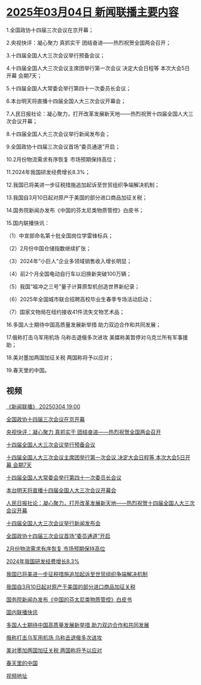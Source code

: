 # [2025年03月04日 新闻联播主要内容](https://tv.cctv.com/lm/xwlb/day/20250304.shtml)

1.全国政协十四届三次会议在京开幕；

2.央视快评：凝心聚力 真抓实干 团结奋进——热烈祝贺全国两会召开；

3.十四届全国人大三次会议举行预备会议；

4.十四届全国人大三次会议主席团举行第一次会议 决定大会日程等 本次大会5日开幕 会期7天；

5.十四届全国人大常委会举行第四十一次委员长会议；

6.本台明天将直播十四届全国人大三次会议开幕会；

7.人民日报社论：凝心聚力，打开改革发展新天地——热烈祝贺十四届全国人大三次会议开幕；

8.十四届全国人大三次会议举行新闻发布会；

9.全国政协十四届三次会议首场“委员通道”开启；

10.2月份物流需求有序恢复 市场预期保持高位；

11.2024年我国研发经费增长8.3%；

12.我国已将美进一步征税措施追加起诉至世贸组织争端解决机制；

13.我国自3月10日起对原产于美国的部分进口商品加征关税；

14.国务院新闻办发布《中国的芬太尼类物质管控》白皮书；

15.国内联播快讯：

（1）中宣部命名第十批全国岗位学雷锋标兵；

（2）2月份中国仓储指数继续扩张；

（3）2024年“小巨人”企业多领域销售收入增长明显；

（4）前2个月全国电动自行车以旧换新突破100万辆；

（5）我国“祖冲之三号”量子计算原型机创造世界新纪录；

（6）2025年全国城市联合招聘高校毕业生春季专场活动启动；

（7）国家文物局在纽约接收41件流失文物艺术品；

16.多国人士期待中国高质量发展新举措 助力双边合作和共同发展；

17.俄称打击乌军用机场 乌称击退俄多次进攻 美媒称美暂停对乌克兰所有军事援助；

18.美对墨加两国加征关税 两国称将予以应对；

19.春天里的中国。

## 视频

[《新闻联播》 20250304 19:00](https://tv.cctv.com/2025/03/04/VIDEfVbW3N9fsh1xzOJ0qdlO250304.shtml)

[全国政协十四届三次会议在京开幕](https://tv.cctv.com/2025/03/04/VIDE18xGOKctx91CRFVDEcZE250304.shtml)

[央视快评：凝心聚力 真抓实干 团结奋进——热烈祝贺全国两会召开](https://tv.cctv.com/2025/03/04/VIDE7cVzrdboY493v6eNkr3M250304.shtml)

[十四届全国人大三次会议举行预备会议](https://tv.cctv.com/2025/03/04/VIDEqTlPAvhVFE1riqo9XPmP250304.shtml)

[十四届全国人大三次会议主席团举行第一次会议 决定大会日程等 本次大会5日开幕 会期7天](https://tv.cctv.com/2025/03/04/VIDEpfay2cquKLK9LZbEtBti250304.shtml)

[十四届全国人大常委会举行第四十一次委员长会议](https://tv.cctv.com/2025/03/04/VIDECVdpQormDN4BdpIMEo9Z250304.shtml)

[本台明天将直播十四届全国人大三次会议开幕会](https://tv.cctv.com/2025/03/04/VIDEqdo8vwRK3vQPenGNw3r8250304.shtml)

[人民日报社论：凝心聚力，打开改革发展新天地——热烈祝贺十四届全国人大三次会议开幕](https://tv.cctv.com/2025/03/04/VIDEXaexE2Ck2QPhbYy8pERC250304.shtml)

[十四届全国人大三次会议举行新闻发布会](https://tv.cctv.com/2025/03/04/VIDEb0al5Py2n5LlJgW20MYu250304.shtml)

[全国政协十四届三次会议首场“委员通道”开启](https://tv.cctv.com/2025/03/04/VIDEwCqZXGJXNkyYdjGi9fFC250304.shtml)

[2月份物流需求有序恢复 市场预期保持高位](https://tv.cctv.com/2025/03/04/VIDEvuJyo66BVkBDcWwBXg9i250304.shtml)

[2024年我国研发经费增长8.3%](https://tv.cctv.com/2025/03/04/VIDExmZ2rLNPt0afXpXOjd0s250304.shtml)

[我国已将美进一步征税措施追加起诉至世贸组织争端解决机制](https://tv.cctv.com/2025/03/04/VIDEvZ5zgjOvfrO9mM3okftM250304.shtml)

[我国自3月10日起对原产于美国的部分进口商品加征关税](https://tv.cctv.com/2025/03/04/VIDE9gzhULbx05mc3K0fs2mj250304.shtml)

[国务院新闻办发布《中国的芬太尼类物质管控》白皮书](https://tv.cctv.com/2025/03/04/VIDEug2LrtM034mzWI5Wxo7V250304.shtml)

[国内联播快讯](https://tv.cctv.com/2025/03/04/VIDEFjvLQCkE6m8viSF1G9qF250304.shtml)

[多国人士期待中国高质量发展新举措 助力双边合作和共同发展](https://tv.cctv.com/2025/03/04/VIDENp7gje0YoV7ZK1DS9EFx250304.shtml)

[俄称打击乌军用机场 乌称击退俄多次进攻](https://tv.cctv.com/2025/03/04/VIDEFcsUIREATDZK95aZUTzT250304.shtml)

[美对墨加两国加征关税 两国称将予以应对](https://tv.cctv.com/2025/03/04/VIDEWo8QSwajnYY1JhXSS7Yf250304.shtml)

[春天里的中国](https://tv.cctv.com/2025/03/04/VIDEuIvQKIlW4YKRBXNBWvvc250304.shtml)

[视频地址](https://tv.cctv.com/lm/xwlb/day/20250304.shtml) 

